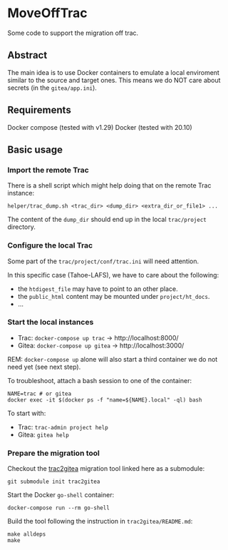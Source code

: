 # MoveOffTrac

Some code to support the migration off trac.

## Abstract

The main idea is to use Docker containers to emulate a local enviroment similar to the source and target ones.
This means we do NOT care about secrets (in the `gitea/app.ini`).

## Requirements

Docker compose (tested with v1.29)
Docker (tested with 20.10)

## Basic usage

### Import the remote Trac

There is a shell script which might help doing that on the remote Trac instance:

`helper/trac_dump.sh <trac_dir> <dump_dir> <extra_dir_or_file1> ...` 

The content of the `dump_dir` should end up in the local `trac/project` directory.

### Configure the local Trac

Some part of the `trac/project/conf/trac.ini` will need attention.

In this specific case (Tahoe-LAFS), we have to care about the following:

* the `htdigest_file` may have to point to an other place.
* the `public_html` content may be mounted under `project/ht_docs`.
* ...

### Start the local instances

* Trac: `docker-compose up trac` -> http://localhost:8000/
* Gitea: `docker-compose up gitea` -> http://localhost:3000/

REM: `docker-compose up` alone will also start a third container we do not need yet (see next step).

To troubleshoot, attach a bash session to one of the container:

```
NAME=trac # or gitea
docker exec -it $(docker ps -f "name=${NAME}.local" -ql) bash
```

To start with:

* Trac: `trac-admin project help`
* Gitea: `gitea help`

### Prepare the migration tool

Checkout the [trac2gitea](https://github.com/Tahoe-LAFS/trace2gitea) migration tool linked here as a submodule:

`git submodule init trac2gitea`

Start the Docker `go-shell` container:

`docker-compose run --rm go-shell`

Build the tool following the instruction in `trac2gitea/README.md`:

```
make alldeps
make
```

